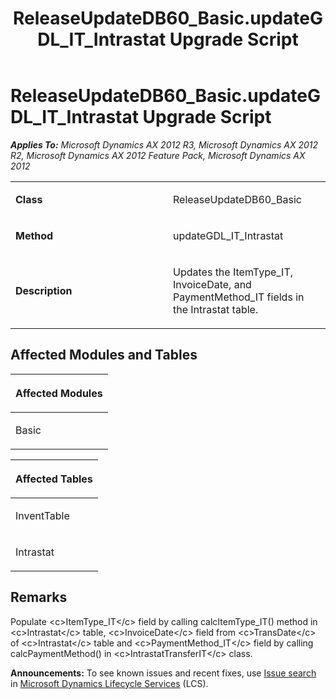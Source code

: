 ﻿---
title: ReleaseUpdateDB60_Basic.updateGDL_IT_Intrastat Upgrade Script
TOCTitle: ReleaseUpdateDB60_Basic.updateGDL_IT_Intrastat Upgrade Script
ms:assetid: 087e938d-396f-12bd-dc9d-f34fb92952a9
ms:mtpsurl: https://msdn.microsoft.com/en-us/library/JJ684788(v=AX.60)
ms:contentKeyID: 49706483
ms.date: 05/18/2015
mtps_version: v=AX.60
---

# ReleaseUpdateDB60\_Basic.updateGDL\_IT\_Intrastat Upgrade Script 


_**Applies To:** Microsoft Dynamics AX 2012 R3, Microsoft Dynamics AX 2012 R2, Microsoft Dynamics AX 2012 Feature Pack, Microsoft Dynamics AX 2012_

<table>
<colgroup>
<col style="width: 50%" />
<col style="width: 50%" />
</colgroup>
<tbody>
<tr class="odd">
<td><p><strong>Class</strong></p></td>
<td><p>ReleaseUpdateDB60_Basic</p></td>
</tr>
<tr class="even">
<td><p><strong>Method</strong></p></td>
<td><p>updateGDL_IT_Intrastat</p></td>
</tr>
<tr class="odd">
<td><p><strong>Description</strong></p></td>
<td><p>Updates the ItemType_IT, InvoiceDate, and PaymentMethod_IT fields in the Intrastat table.</p></td>
</tr>
</tbody>
</table>


## Affected Modules and Tables

<table>
<colgroup>
<col style="width: 100%" />
</colgroup>
<thead>
<tr class="header">
<th><p>Affected Modules</p></th>
</tr>
</thead>
<tbody>
<tr class="odd">
<td><p>Basic</p></td>
</tr>
</tbody>
</table>


<table>
<colgroup>
<col style="width: 100%" />
</colgroup>
<thead>
<tr class="header">
<th><p>Affected Tables</p></th>
</tr>
</thead>
<tbody>
<tr class="odd">
<td><p>InventTable</p></td>
</tr>
<tr class="even">
<td><p>Intrastat</p></td>
</tr>
</tbody>
</table>


## Remarks

Populate \<c\>ItemType\_IT\</c\> field by calling calcItemType\_IT() method in \<c\>Intrastat\</c\> table, \<c\>InvoiceDate\</c\> field from \<c\>TransDate\</c\> of \<c\>Intrastat\</c\> table and \<c\>PaymentMethod\_IT\</c\> field by calling calcPaymentMethod() in \<c\>IntrastatTransferIT\</c\> class.

  
**Announcements:** To see known issues and recent fixes, use [Issue search](http://go.microsoft.com/fwlink/?linkid=389258) in [Microsoft Dynamics Lifecycle Services](http://go.microsoft.com/fwlink/?linkid=306505) (LCS).

